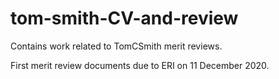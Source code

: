 # tom-smith-CV-and-review
Contains work related to TomCSmith merit reviews.

First merit review documents due to ERI on 11 December 2020.

